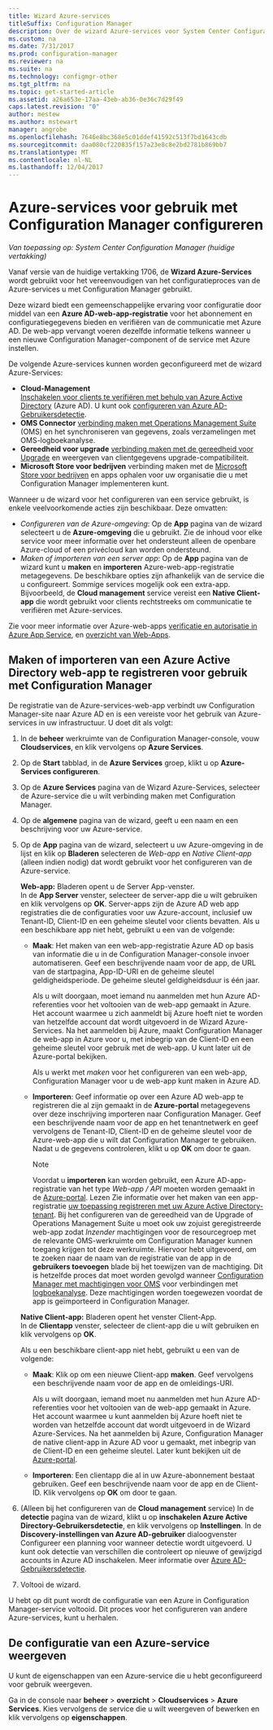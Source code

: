 ```yaml
---
title: Wizard Azure-services
titleSuffix: Configuration Manager
description: Over de wizard Azure-services voor System Center Configuration Manager.
ms.custom: na
ms.date: 7/31/2017
ms.prod: configuration-manager
ms.reviewer: na
ms.suite: na
ms.technology: configmgr-other
ms.tgt_pltfrm: na
ms.topic: get-started-article
ms.assetid: a26a653e-17aa-43eb-ab36-0e36c7d29f49
caps.latest.revision: "0"
author: mestew
ms.author: mstewart
manager: angrobe
ms.openlocfilehash: 7646e8bc368e5c01ddef41592c513f7bd1643cdb
ms.sourcegitcommit: daa080cf220835f157a23e8c8e2bd2781b869bb7
ms.translationtype: MT
ms.contentlocale: nl-NL
ms.lasthandoff: 12/04/2017
---
```

# <a name="configure-azure-services-for-use-with-configuration-manager"></a>Azure-services voor gebruik met Configuration Manager configureren

*Van toepassing op: System Center Configuration Manager (huidige vertakking)*

Vanaf versie van de huidige vertakking 1706, de **Wizard Azure-Services** wordt gebruikt voor het vereenvoudigen van het configuratieproces van de Azure-services u met Configuration Manager gebruikt.

Deze wizard biedt een gemeenschappelijke ervaring voor configuratie door middel van een **Azure AD-web-app-registratie** voor het abonnement en configuratiegegevens bieden en verifiëren van de communicatie met Azure AD. De web-app vervangt voeren dezelfde informatie telkens wanneer u een nieuwe Configuration Manager-component of de service met Azure instellen.

De volgende Azure-services kunnen worden geconfigureerd met de wizard Azure-Services:
-   **Cloud-Management**   
    [Inschakelen voor clients te verifiëren met behulp van Azure Active Directory](/sccm/core/clients/deploy/deploy-clients-cmg-azure) (Azure AD). U kunt ook [configureren van Azure AD-Gebruikersdetectie](/sccm/core/servers/deploy/configure/configure-discovery-methods#azureaadisc).
-   **OMS Connector**
    [verbinding maken met Operations Management Suite](/sccm/core/clients/manage/sync-data-microsoft-operations-management-suite) (OMS) en het synchroniseren van gegevens, zoals verzamelingen met OMS-logboekanalyse.
-   **Gereedheid voor upgrade**
    [verbinding maken met de gereedheid voor Upgrade](/sccm/core/clients/manage/upgrade/upgrade-analytics) en weergeven van clientgegevens upgrade-compatibiliteit.
-   **Microsoft Store voor bedrijven** verbinding maken met de [Microsoft Store voor bedrijven](/sccm/apps/deploy-use/manage-apps-from-the-windows-store-for-business) en apps ophalen voor uw organisatie die u met Configuration Manager implementeren kunt.

Wanneer u de wizard voor het configureren van een service gebruikt, is enkele veelvoorkomende acties zijn beschikbaar.
Deze omvatten:
-   *Configureren van de Azure-omgeving*:  Op de **App** pagina van de wizard selecteert u de **Azure-omgeving** die u gebruikt. Zie de inhoud voor elke service voor meer informatie over het ondersteunt alleen de openbare Azure-cloud of een privécloud kan worden ondersteund.
-   *Maken of importeren van een server app*:   Op de **App** pagina van de wizard kunt u **maken** en **importeren** Azure-web-app-registratie metagegevens. De beschikbare opties zijn afhankelijk van de service die u configureert. Sommige services mogelijk ook een extra-app. Bijvoorbeeld, de **Cloud management** service vereist een **Native Client-app** die wordt gebruikt voor clients rechtstreeks om communicatie te verifiëren met Azure-services.


Zie voor meer informatie over Azure-web-apps [verificatie en autorisatie in Azure App Service](/azure/app-service/app-service-authentication-overview), en [overzicht van Web-Apps](/azure/app-service-web/app-service-web-overview).


## <a name="webapp"></a>Maken of importeren van een Azure Active Directory web-app te registreren voor gebruik met Configuration Manager

De registratie van de Azure-services-web-app verbindt uw Configuration Manager-site naar Azure AD en is een vereiste voor het gebruik van Azure-services in uw infrastructuur. U doet dit als volgt:

1.  In de **beheer** werkruimte van de Configuration Manager-console, vouw **Cloudservices**, en klik vervolgens op **Azure Services**.
2.  Op de **Start** tabblad, in de **Azure Services** groep, klikt u op **Azure-Services configureren**.
3.  Op de **Azure Services** pagina van de Wizard Azure-Services, selecteer de Azure-service die u wilt verbinding maken met Configuration Manager.
4.  Op de **algemene** pagina van de wizard, geeft u een naam en een beschrijving voor uw Azure-service.
5.  Op de **App** pagina van de wizard, selecteert u uw Azure-omgeving in de lijst en klik op **Bladeren** selecteren de *Web-app* en *Native Client-app* (alleen indien nodig) dat wordt gebruikt voor het configureren van de Azure-service.

    **Web-app:**   Bladeren opent u de Server App-venster.    
      In de **App Server** venster, selecteer de server-app die u wilt gebruiken en klik vervolgens op **OK**. Server-apps zijn de Azure AD web app registraties die de configuraties voor uw Azure-account, inclusief uw Tenant-ID, Client-ID en een geheime sleutel voor clients bevatten.
    Als u een beschikbare app niet hebt, gebruikt u een van de volgende:

    - **Maak**: Het maken van een web-app-registratie Azure AD op basis van informatie die u in de Configuration Manager-console invoer automatiseren. Geef een beschrijvende naam voor de app, de URL van de startpagina, App-ID-URI en de geheime sleutel geldigheidsperiode. De geheime sleutel geldigheidsduur is één jaar.
        
        Als u wilt doorgaan, moet iemand nu aanmelden met hun Azure AD-referenties voor het voltooien van de web-app gemaakt in Azure. Het account waarmee u zich aanmeldt bij Azure hoeft niet te worden van hetzelfde account dat wordt uitgevoerd in de Wizard Azure-Services. Na het aanmelden bij Azure, maakt Configuration Manager de web-app in Azure voor u, met inbegrip van de Client-ID en een geheime sleutel voor gebruik met de web-app. U kunt later uit de Azure-portal bekijken.

        Als u werkt met *maken* voor het configureren van een web-app, Configuration Manager voor u de web-app kunt maken in Azure AD.
    
    - **Importeren**: Geef informatie op over een Azure AD web-app te registreren die al zijn gemaakt in de **Azure-portal** metagegevens over deze inschrijving importeren naar Configuration Manager. Geef een beschrijvende naam voor de app en het tenantnetwerk en geef vervolgens de Tenant-ID, Client-ID en de geheime sleutel voor de Azure-web-app die u wilt dat Configuration Manager te gebruiken. Nadat u de gegevens controleren, klikt u op **OK** om door te gaan.
        > [!NOTE]
        > Voordat u **importeren** kan worden gebruikt, een Azure AD-app-registratie van het type *Web-app / API* moeten worden gemaakt in de [Azure-portal](https://portal.azure.com). Lezen Zie informatie over het maken van een app-registratie [uw toepassing registreren met uw Azure Active Directory-tenant](/azure/active-directory/active-directory-app-registration). Bij het configureren van de gereedheid van de Upgrade of Operations Management Suite u moet ook uw zojuist geregistreerde web-app zodat *Inzender* machtigingen voor de resourcegroep met de relevante OMS-werkruimte om Configuration Manager kunnen toegang krijgen tot deze werkruimte. Hiervoor hebt uitgevoerd, om te zoeken naar de naam van de registratie van de app in de **gebruikers toevoegen** blade bij het toewijzen van de machtiging. Dit is hetzelfde proces dat moet worden gevolgd wanneer [Configuration Manager met machtigingen voor OMS](https://docs.microsoft.com/azure/log-analytics/log-analytics-sccm#provide-configuration-manager-with-permissions-to-oms) voor verbindingen met [logboekanalyse](https://docs.microsoft.com/azure/log-analytics/log-analytics-sccm). Deze machtigingen worden toegewezen voordat de app is geïmporteerd in Configuration Manager.


    **Native Client-app:**  Bladeren opent het venster Client-App.  
     In de **Clientapp** venster, selecteer de client-app die u wilt gebruiken en klik vervolgens op **OK**.

     Als u een beschikbare client-app niet hebt, gebruikt u een van de volgende:
     - **Maak**: Klik op om een nieuwe Client-app **maken**. Geef vervolgens een beschrijvende naam voor de app en de omleidings-URI.

         Als u wilt doorgaan, iemand moet nu aanmelden met hun Azure AD-referenties voor het voltooien van de web-app gemaakt in Azure. Het account waarmee u kunt aanmelden bij Azure hoeft niet te worden van hetzelfde account dat wordt uitgevoerd in de Wizard Azure-Services. Na het aanmelden bij Azure, Configuration Manager de native client-app in Azure AD voor u gemaakt, met inbegrip van de Client-ID en een geheime sleutel. Later kunt bekijken uit de [Azure-portal](https://portal.azure.com). 

     - **Importeren**: Een clientapp die al in uw Azure-abonnement bestaat gebruiken. Geef een beschrijvende naam voor de app en de Client-ID. Klik vervolgens op **OK** om door te gaan.

  <!--  MOVE THIS AND STEP 6 TO configure Azure AD User Discover  content
       [!TIP]  
     When you use Import, the account you use to run the wizard must have the *Read directory data* application permission in the Azure portal. This is required to set the correct permissions for the App. When you use Create, Configuration Manager creates the app with the correct permissions. However, you still must give consent to the application in the Azure portal.   -->


6.  (Alleen bij het configureren van de **Cloud management** service) In de **detectie** pagina van de wizard, klikt u op **inschakelen Azure Active Directory-Gebruikersdetectie**, en klik vervolgens op  **Instellingen**.
In de **Discovery-instellingen van Azure AD-gebruiker** dialoogvenster Configureer een planning voor wanneer detectie wordt uitgevoerd. U kunt ook detectie van verschillen die controleert op nieuwe of gewijzigd accounts in Azure AD inschakelen. Meer informatie over [Azure AD-Gebruikersdetectie](/sccm/core/servers/deploy/configure/about-discovery-methods#azureaddisc).

7.  Voltooi de wizard.

U hebt op dit punt wordt de configuratie van een Azure in Configuration Manager-service voltooid. Dit proces voor het configureren van andere Azure-services, kunt u herhalen.

## <a name="view-the-configuration-of-an-azure-service"></a>De configuratie van een Azure-service weergeven
U kunt de eigenschappen van een Azure-service die u hebt geconfigureerd voor gebruik weergeven.

Ga in de console naar **beheer** > **overzicht** > **Cloudservices** > **Azure Services**. Kies vervolgens de service die u wilt weergeven of bewerken en klik vervolgens op **eigenschappen**.
